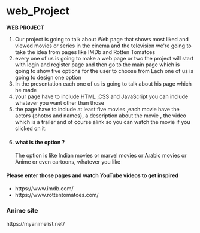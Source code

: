 # web_Project

**WEB PROJECT** 
<ol>
 <li>Our project is going to talk about Web page that shows most liked and viewed movies or series in the cinema and the television 
we're going to take the idea from pages like IMDb and Rotten Tomatoes </li>
 <li>every one of us is going to make a web page or two the project will start with login and register page and then go to the main page which is going to show five options for the user to choose from
Each one of us is going to design one option</li>
 <li>In the presentation each one of us is going to talk about his page which he made </li>
 <li>your page have to include HTML ,CSS and JavaScript you can include whatever you want other than those</li>
 <li>the page have to include at least five movies ,each movie have the actors {photos and names}, a description about the movie , the video which is a trailer and of course alink so you can watch the movie if you clicked on it.
</li>
 <li> <h4>what is the option ?</h4>
The option is like Indian movies or marvel movies or Arabic movies or Anime or even cartoons, whatever you like</li>
</ol>
<h4>Please enter those pages and watch YouTube videos to get  inspired</h4>
<ul>
 <li>https://www.imdb.com/</li>
 <li>https://www.rottentomatoes.com/</li>
</ul>
 <h3>Anime site</h3>
   https://myanimelist.net/
